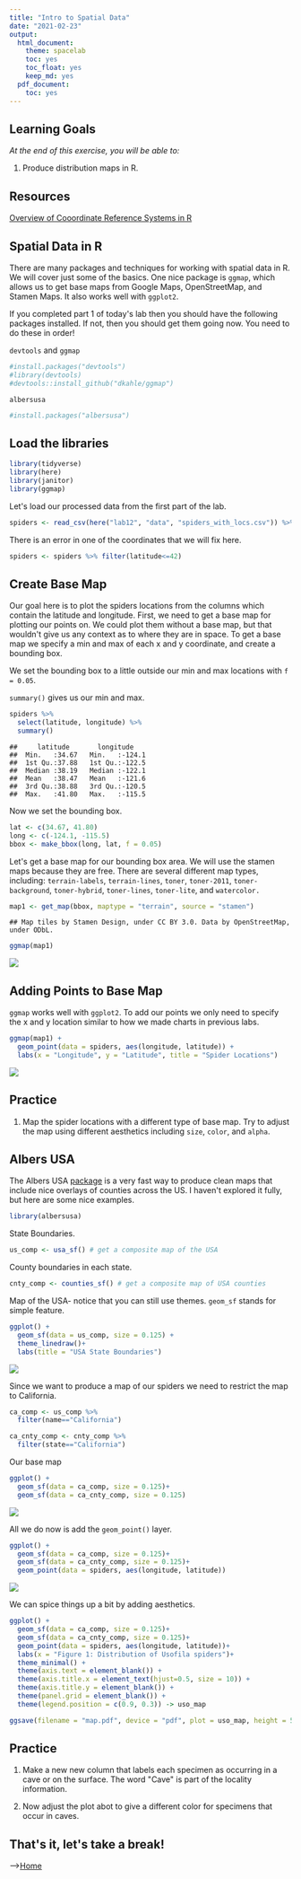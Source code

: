 ```yaml
---
title: "Intro to Spatial Data"
date: "2021-02-23"
output:
  html_document: 
    theme: spacelab
    toc: yes
    toc_float: yes
    keep_md: yes
  pdf_document:
    toc: yes
---
```


## Learning Goals
*At the end of this exercise, you will be able to:*  
1. Produce distribution maps in R.  
 
## Resources
[Overview of Cooordinate Reference Systems in R](https://www.nceas.ucsb.edu/~frazier/RSpatialGuides/OverviewCoordinateReferenceSystems.pdf)

## Spatial Data in R
There are many packages and techniques for working with spatial data in R. We will cover just some of the basics. One nice package is `ggmap`, which allows us to get base maps from Google Maps, OpenStreetMap, and Stamen Maps. It also works well with `ggplot2`.  

If you completed part 1 of today's lab then you should have the following packages installed. If not, then you should get them going now. You need to do these in order!  

`devtools` and `ggmap`

```r
#install.packages("devtools")
#library(devtools)
#devtools::install_github("dkahle/ggmap")
```

`albersusa`

```r
#install.packages("albersusa")
```

## Load the libraries

```r
library(tidyverse)
library(here)
library(janitor)
library(ggmap)
```

Let's load our processed data from the first part of the lab.

```r
spiders <- read_csv(here("lab12", "data", "spiders_with_locs.csv")) %>% clean_names()
```

There is an error in one of the coordinates that we will fix here.

```r
spiders <- spiders %>% filter(latitude<=42)
```

## Create Base Map
Our goal here is to plot the spiders locations from the columns which contain the latitude and longitude. First, we need to get a base map for plotting our points on. We could plot them without a base map, but that wouldn't give us any context as to where they are in space. To get a base map we specify a min and max of each x and y coordinate, and create a bounding box.  

We set the bounding box to a little outside our min and max locations with `f = 0.05`.    

`summary()` gives us our min and max.

```r
spiders %>% 
  select(latitude, longitude) %>% 
  summary()
```

```
##     latitude       longitude     
##  Min.   :34.67   Min.   :-124.1  
##  1st Qu.:37.88   1st Qu.:-122.5  
##  Median :38.19   Median :-122.1  
##  Mean   :38.47   Mean   :-121.6  
##  3rd Qu.:38.88   3rd Qu.:-120.5  
##  Max.   :41.80   Max.   :-115.5
```

Now we set the bounding box.

```r
lat <- c(34.67, 41.80)
long <- c(-124.1, -115.5)
bbox <- make_bbox(long, lat, f = 0.05)
```

Let's get a base map for our bounding box area. We will use the stamen maps because they are free. There are several different map types, including: `terrain-labels`, `terrain-lines`, `toner`, `toner-2011`, `toner-background`, `toner-hybrid`, `toner-lines`, `toner-lite`, and `watercolor.`

```r
map1 <- get_map(bbox, maptype = "terrain", source = "stamen")
```

```
## Map tiles by Stamen Design, under CC BY 3.0. Data by OpenStreetMap, under ODbL.
```


```r
ggmap(map1)
```

![](lab12_2_files/figure-html/unnamed-chunk-9-1.png)<!-- -->

## Adding Points to Base Map
`ggmap` works well with `ggplot2`. To add our points we only need to specify the x and y location similar to how we made charts in previous labs. 

```r
ggmap(map1) + 
  geom_point(data = spiders, aes(longitude, latitude)) +
  labs(x = "Longitude", y = "Latitude", title = "Spider Locations")
```

![](lab12_2_files/figure-html/unnamed-chunk-10-1.png)<!-- -->

## Practice
1. Map the spider locations with a different type of base map. Try to adjust the map using different aesthetics including `size`, `color`, and `alpha`.




## Albers USA
The Albers USA [package](https://github.com/hrbrmstr/albersusa) is a very fast way to produce clean maps that include nice overlays of counties across the US. I haven't explored it fully, but here are some nice examples.

```r
library(albersusa)
```

State Boundaries.

```r
us_comp <- usa_sf() # get a composite map of the USA
```

County boundaries in each state.

```r
cnty_comp <- counties_sf() # get a composite map of USA counties
```

Map of the USA- notice that you can still use themes. `geom_sf` stands for simple feature.

```r
ggplot() + 
  geom_sf(data = us_comp, size = 0.125) + 
  theme_linedraw()+
  labs(title = "USA State Boundaries")
```

![](lab12_2_files/figure-html/unnamed-chunk-16-1.png)<!-- -->

Since we want to produce a map of our spiders we need to restrict the map to California.

```r
ca_comp <- us_comp %>% 
  filter(name=="California")
```


```r
ca_cnty_comp <- cnty_comp %>% 
  filter(state=="California")
```

Our base map

```r
ggplot() +
  geom_sf(data = ca_comp, size = 0.125)+
  geom_sf(data = ca_cnty_comp, size = 0.125)
```

![](lab12_2_files/figure-html/unnamed-chunk-19-1.png)<!-- -->

All we do now is add the `geom_point()` layer.

```r
ggplot() +
  geom_sf(data = ca_comp, size = 0.125)+
  geom_sf(data = ca_cnty_comp, size = 0.125)+
  geom_point(data = spiders, aes(longitude, latitude))
```

![](lab12_2_files/figure-html/unnamed-chunk-20-1.png)<!-- -->

We can spice things up a bit by adding aesthetics.

```r
ggplot() +
  geom_sf(data = ca_comp, size = 0.125)+
  geom_sf(data = ca_cnty_comp, size = 0.125)+
  geom_point(data = spiders, aes(longitude, latitude))+
  labs(x = "Figure 1: Distribution of Usofila spiders")+
  theme_minimal() +
  theme(axis.text = element_blank()) +
  theme(axis.title.x = element_text(hjust=0.5, size = 10)) +
  theme(axis.title.y = element_blank()) +
  theme(panel.grid = element_blank()) +
  theme(legend.position = c(0.9, 0.3)) -> uso_map

ggsave(filename = "map.pdf", device = "pdf", plot = uso_map, height = 5, width = 7)
```

## Practice
1. Make a new new column that labels each specimen as occurring in a cave or on the surface. The word "Cave" is part of the locality information.


2. Now adjust the plot abot to give a different color for specimens that occur in caves.


## That's it, let's take a break!   

-->[Home](https://jmledford3115.github.io/datascibiol/)
